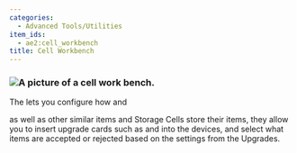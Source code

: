 ```yaml
---
categories:
  - Advanced Tools/Utilities
item_ids:
  - ae2:cell_workbench
title: Cell Workbench
---
```


### ![A picture of a cell work bench.](../../../../public/assets/large/cell_workbench.png)

The <ItemLink id="cell_workbench"/> lets you
configure how <ItemLink id="view_cell"/> and

<ItemLink id="item_storage_cell_1k" /> as well as other similar items and Storage
Cells store their items, they allow you to insert upgrade cards such as <ItemLink id="inverter_card" /> and <ItemLink id="fuzzy_card" /> into
the devices, and select what items are accepted or rejected based on the settings
from the Upgrades.

<RecipeFor id="cell_workbench" />

